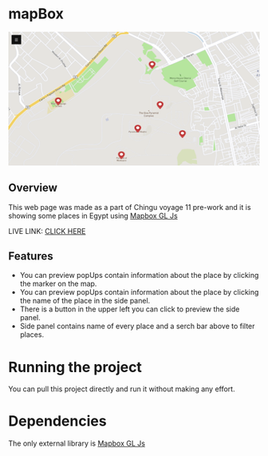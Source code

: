 
# mapBox  
![Mhi](https://github.com/meomnzak/try/blob/master/Capture.PNG)
## Overview
This web page was made as a part of Chingu voyage 11 pre-work and it is showing some places in Egypt using  [Mapbox GL Js](https://docs.mapbox.com/mapbox-gl-js/api/)

LIVE LINK: [CLICK HERE](http://high-apple.surge.sh)

## Features
* You can preview popUps contain information about the place by clicking the marker on the map.
* You can preview popUps contain information about the place by clicking the name of the place in the side panel.
* There is a button in the upper left you can click to preview the side panel.
* Side panel contains name of every place and a serch bar above to filter places.

# Running the project
You can pull this project directly and run it without making any effort.

# Dependencies
The only external library is [Mapbox GL Js](https://docs.mapbox.com/mapbox-gl-js/api/)
